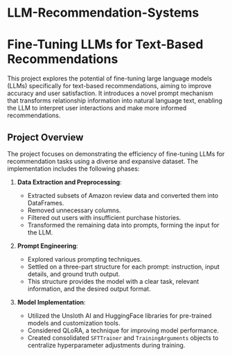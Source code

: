 # LLM-Recommendation-Systems

# Fine-Tuning LLMs for Text-Based Recommendations

This project explores the potential of fine-tuning large language models (LLMs) specifically for text-based recommendations, aiming to improve accuracy and user satisfaction. It introduces a novel prompt mechanism that transforms relationship information into natural language text, enabling the LLM to interpret user interactions and make more informed recommendations.

## Project Overview

The project focuses on demonstrating the efficiency of fine-tuning LLMs for recommendation tasks using a diverse and expansive dataset. The implementation includes the following phases:

1. **Data Extraction and Preprocessing**:
    - Extracted subsets of Amazon review data and converted them into DataFrames.
    - Removed unnecessary columns.
    - Filtered out users with insufficient purchase histories.
    - Transformed the remaining data into prompts, forming the input for the LLM.

2. **Prompt Engineering**:
    - Explored various prompting techniques.
    - Settled on a three-part structure for each prompt: instruction, input details, and ground truth output.
    - This structure provides the model with a clear task, relevant information, and the desired output format.

3. **Model Implementation**:
    - Utilized the Unsloth AI and HuggingFace libraries for pre-trained models and customization tools.
    - Considered QLoRA, a technique for improving model performance.
    - Created consolidated `SFTTrainer` and `TrainingArguments` objects to centralize hyperparameter adjustments during training.
